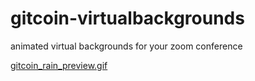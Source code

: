 # gitcoin-virtualbackgrounds
 animated virtual backgrounds for your zoom conference

[gitcoin_rain_preview.gif](gitcoin_rain.mov)